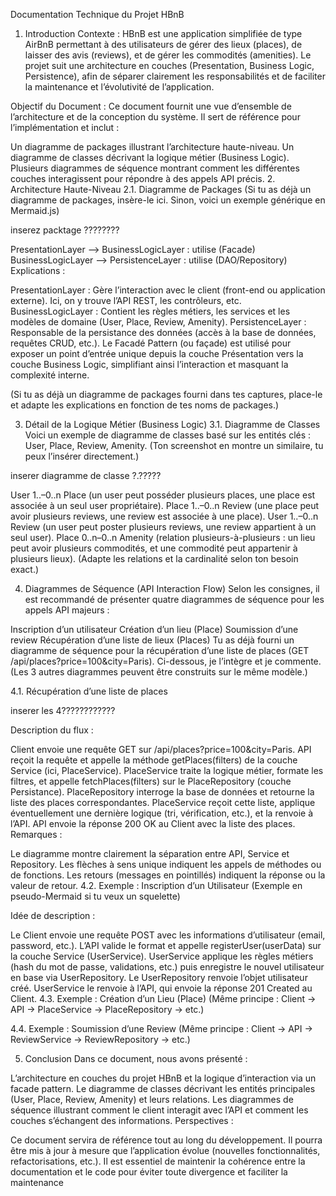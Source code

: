 Documentation Technique du Projet HBnB
1. Introduction
Contexte :
HBnB est une application simplifiée de type AirBnB permettant à des utilisateurs de gérer des lieux (places), de laisser des avis (reviews), et de gérer les commodités (amenities). Le projet suit une architecture en couches (Presentation, Business Logic, Persistence), afin de séparer clairement les responsabilités et de faciliter la maintenance et l’évolutivité de l’application.

Objectif du Document :
Ce document fournit une vue d’ensemble de l’architecture et de la conception du système. Il sert de référence pour l’implémentation et inclut :

Un diagramme de packages illustrant l’architecture haute-niveau.
Un diagramme de classes décrivant la logique métier (Business Logic).
Plusieurs diagrammes de séquence montrant comment les différentes couches interagissent pour répondre à des appels API précis.
2. Architecture Haute-Niveau
2.1. Diagramme de Packages
(Si tu as déjà un diagramme de packages, insère-le ici. Sinon, voici un exemple générique en Mermaid.js)

inserez packtage ????????

PresentationLayer --> BusinessLogicLayer : utilise (Facade)
BusinessLogicLayer --> PersistenceLayer : utilise (DAO/Repository)
Explications :

PresentationLayer : Gère l’interaction avec le client (front-end ou application externe). Ici, on y trouve l’API REST, les contrôleurs, etc.
BusinessLogicLayer : Contient les règles métiers, les services et les modèles de domaine (User, Place, Review, Amenity).
PersistenceLayer : Responsable de la persistance des données (accès à la base de données, requêtes CRUD, etc.).
Le Facadé Pattern (ou façade) est utilisé pour exposer un point d’entrée unique depuis la couche Présentation vers la couche Business Logic, simplifiant ainsi l’interaction et masquant la complexité interne.

(Si tu as déjà un diagramme de packages fourni dans tes captures, place-le et adapte les explications en fonction de tes noms de packages.)

3. Détail de la Logique Métier (Business Logic)
3.1. Diagramme de Classes
Voici un exemple de diagramme de classes basé sur les entités clés : User, Place, Review, Amenity. (Ton screenshot en montre un similaire, tu peux l’insérer directement.)

inserer diagramme de classe ?.?????

User 1..–0..n Place (un user peut posséder plusieurs places, une place est associée à un seul user propriétaire).
Place 1..–0..n Review (une place peut avoir plusieurs reviews, une review est associée à une place).
User 1..–0..n Review (un user peut poster plusieurs reviews, une review appartient à un seul user).
Place 0..n–0..n Amenity (relation plusieurs-à-plusieurs : un lieu peut avoir plusieurs commodités, et une commodité peut appartenir à plusieurs lieux).
(Adapte les relations et la cardinalité selon ton besoin exact.)

4. Diagrammes de Séquence (API Interaction Flow)
Selon les consignes, il est recommandé de présenter quatre diagrammes de séquence pour les appels API majeurs :

Inscription d’un utilisateur
Création d’un lieu (Place)
Soumission d’une review
Récupération d’une liste de lieux (Places)
Tu as déjà fourni un diagramme de séquence pour la récupération d’une liste de places (GET /api/places?price=100&city=Paris). Ci-dessous, je l’intègre et je commente.
(Les 3 autres diagrammes peuvent être construits sur le même modèle.)

4.1. Récupération d’une liste de places

inserer les 4????????????

Description du flux :

Client envoie une requête GET sur /api/places?price=100&city=Paris.
API reçoit la requête et appelle la méthode getPlaces(filters) de la couche Service (ici, PlaceService).
PlaceService traite la logique métier, formate les filtres, et appelle fetchPlaces(filters) sur le PlaceRepository (couche Persistance).
PlaceRepository interroge la base de données et retourne la liste des places correspondantes.
PlaceService reçoit cette liste, applique éventuellement une dernière logique (tri, vérification, etc.), et la renvoie à l’API.
API envoie la réponse 200 OK au Client avec la liste des places.
Remarques :

Le diagramme montre clairement la séparation entre API, Service et Repository.
Les flèches à sens unique indiquent les appels de méthodes ou de fonctions.
Les retours (messages en pointillés) indiquent la réponse ou la valeur de retour.
4.2. Exemple : Inscription d’un Utilisateur
(Exemple en pseudo-Mermaid si tu veux un squelette)


Idée de description :

Le Client envoie une requête POST avec les informations d’utilisateur (email, password, etc.).
L’API valide le format et appelle registerUser(userData) sur la couche Service (UserService).
UserService applique les règles métiers (hash du mot de passe, validations, etc.) puis enregistre le nouvel utilisateur en base via UserRepository.
Le UserRepository renvoie l’objet utilisateur créé.
UserService le renvoie à l’API, qui envoie la réponse 201 Created au Client.
4.3. Exemple : Création d’un Lieu (Place)
(Même principe : Client -> API -> PlaceService -> PlaceRepository -> etc.)

4.4. Exemple : Soumission d’une Review
(Même principe : Client -> API -> ReviewService -> ReviewRepository -> etc.)

5. Conclusion
Dans ce document, nous avons présenté :

L’architecture en couches du projet HBnB et la logique d’interaction via un facade pattern.
Le diagramme de classes décrivant les entités principales (User, Place, Review, Amenity) et leurs relations.
Les diagrammes de séquence illustrant comment le client interagit avec l’API et comment les couches s’échangent des informations.
Perspectives :

Ce document servira de référence tout au long du développement.
Il pourra être mis à jour à mesure que l’application évolue (nouvelles fonctionnalités, refactorisations, etc.).
Il est essentiel de maintenir la cohérence entre la documentation et le code pour éviter toute divergence et faciliter la maintenance